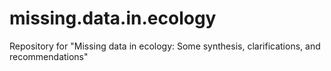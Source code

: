 # missing.data.in.ecology
Repository for "Missing data in ecology: Some synthesis, clarifications, and recommendations"
